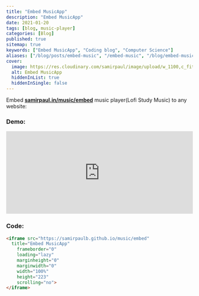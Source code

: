 ```yaml
---
title: "Embed MusicApp"
description: "Embed MusicApp"
date: 2021-01-20
tags: [blog, music-player]
categories: [Blog]
published: true
sitemap: true
keywords: ["Embed MusicApp", "Coding blog", "Computer Science"]
aliases: ["/blog/posts/embed-music", "/embed-music", "/blog/embed-music"]
cover:
  image: https://res.cloudinary.com/samirpaul/image/upload/w_1100,c_fit,co_rgb:FFFFFF,l_text:Arial_75_bold:Embed MusicApp/og-image.webp
  alt: Embed MusicApp
  hiddenInList: true
  hiddenInSingle: false
---
```



Embed [<b>samirpaul.in/music/embed</b>](https://samirpaulb.github.io/music/embed) music player(Lofi Study Music) to any website:

### Demo:

<iframe src="https://samirpaulb.github.io/music/embed/index.html"
  title="Embed MusicApp"
	frameborder="0"
	loading="lazy"
	marginheight="0"
	marginwidth="0"
	width="100%"
	height="223"
	scrolling="no">
</iframe>


### Code:

```html
<iframe src="https://samirpaulb.github.io/music/embed"
  title="Embed MusicApp"
	frameborder="0"
	loading="lazy"
	marginheight="0"
	marginwidth="0"
	width="100%"
	height="223"
	scrolling="no">
</iframe>
```
